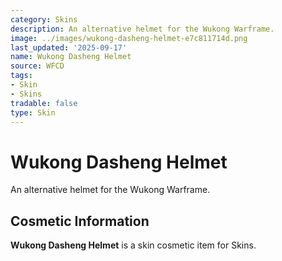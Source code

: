 ```yaml
---
category: Skins
description: An alternative helmet for the Wukong Warframe.
image: ../images/wukong-dasheng-helmet-e7c811714d.png
last_updated: '2025-09-17'
name: Wukong Dasheng Helmet
source: WFCD
tags:
- Skin
- Skins
tradable: false
type: Skin
---
```


# Wukong Dasheng Helmet

An alternative helmet for the Wukong Warframe.

## Cosmetic Information

**Wukong Dasheng Helmet** is a skin cosmetic item for Skins.

